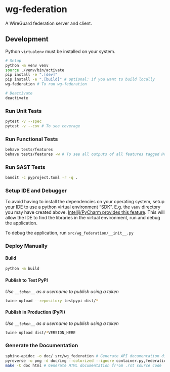 # wg-federation

A WireGuard federation server and client.

## Development

Python `virtualenv` must be installed on your system.

```bash
# Setup
python -m venv venv
source ./venv/bin/activate
pip install -e ".[dev]"
pip install -e ".[build]" # optional: if you want to build locally
wg-federation # To run wg-federation

# Deactivate
deactivate
```

### Run Unit Tests
```bash
pytest -v --spec
pytest -v --cov # To see coverage
```

### Run Functional Tests

```bash
behave tests/features
behave tests/features -w # To see all outputs of all features tagged @wip
```

### Run SAST Tests

```bash
bandit -c pyproject.toml -r -q .
```

### Setup IDE and Debugger
To avoid having to install the dependencies on your operating system, setup your IDE to use a python virtual environment “SDK”.
E.g. the `venv` directory you may have created above.
[Intellij/PyCharm provides this feature](https://www.jetbrains.com/help/idea/creating-virtual-environment.html).
This will allow the IDE to find the libraries in the virtual environment, run and debug the application.

To debug the application, run `src/wg_federation/__init__.py`

### Deploy Manually

#### Build
```bash
python -m build
```

#### Publish to Test PyPI
_Use `__token__` as a username to publish using a token_
```bash
twine upload --repository testpypi dist/*
```

#### Publish in Production (PyPI)
_Use `__token__` as a username to publish using a token_
```bash
twine upload dist/*VERSION_HERE
```

### Generate the Documentation

```bash
sphinx-apidoc -o doc/ src/wg_federation # Generate API documentation directly from the code
pyreverse -o png -d doc/img --colorized --ignore container.py,federation.py,wireguard_interface.py,hq_state.py,controller_events.py,hq_event.py,wireguard_peer.py,constants.py,main.py,status.py,raw_options.py,log_level.py,is_argument_data_class.py,is_data_class.py,interface_status.py,configuration_saver_interface.py,configuration_loader_interface.py,can_save_configuration_interface.py,can_load_configuration_interface.py,user_input.py,command_line_argument.py,configuration_backend.py,argparse_action.py,command_line_option.py src/wg_federation && eog doc/img/classes.png # Generate UML diagram
make -C doc html # Generate HTML documentation fr²om .rst source code
```
